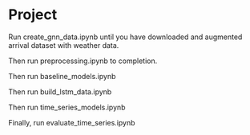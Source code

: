 # Project



Run create_gnn_data.ipynb until you have downloaded and augmented arrival dataset with weather data.


Then run preprocessing.ipynb to completion.

Then run baseline_models.ipynb

Then run build_lstm_data.ipynb

Then run time_series_models.ipynb

Finally, run evaluate_time_series.ipynb